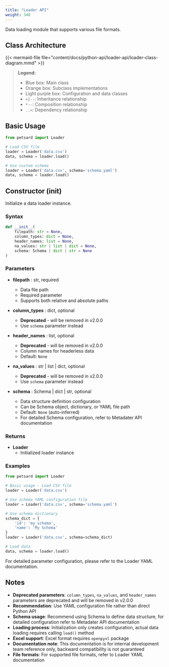 ```yaml
---
title: "Loader API"
weight: 340
---
```


Data loading module that supports various file formats.

## Class Architecture

{{< mermaid-file file="content/docs/python-api/loader-api/loader-class-diagram.mmd" >}}

> **Legend:**
> - Blue box: Main class
> - Orange box: Subclass implementations
> - Light purple box: Configuration and data classes
> - `<|--`: Inheritance relationship
> - `*--`: Composition relationship
> - `..>`: Dependency relationship

## Basic Usage

```python
from petsard import Loader

# Load CSV file
loader = Loader('data.csv')
data, schema = loader.load()

# Use custom schema
loader = Loader('data.csv', schema='schema.yaml')
data, schema = loader.load()
```

## Constructor (__init__)

Initialize a data loader instance.

### Syntax

```python
def __init__(
    filepath: str = None,
    column_types: dict = None,
    header_names: list = None,
    na_values: str | list | dict = None,
    schema: Schema | dict | str = None
)
```

### Parameters

- **filepath** : str, required
    - Data file path
    - Required parameter
    - Supports both relative and absolute paths

- **column_types** : dict, optional
    - **Deprecated** - will be removed in v2.0.0
    - Use `schema` parameter instead

- **header_names** : list, optional
    - **Deprecated** - will be removed in v2.0.0
    - Column names for headerless data
    - Default: `None`

- **na_values** : str | list | dict, optional
    - **Deprecated** - will be removed in v2.0.0
    - Use `schema` parameter instead

- **schema** : Schema | dict | str, optional
    - Data structure definition configuration
    - Can be Schema object, dictionary, or YAML file path
    - Default: `None` (auto-inferred)
    - For detailed Schema configuration, refer to Metadater API documentation

### Returns

- **Loader**
    - Initialized loader instance

### Examples

```python
from petsard import Loader

# Basic usage - Load CSV file
loader = Loader('data.csv')

# Use schema YAML configuration file
loader = Loader('data.csv', schema='schema.yaml')

# Use schema dictionary
schema_dict = {
    'id': 'my_schema',
    'name': 'My Schema'
}
loader = Loader('data.csv', schema=schema_dict)

# Load data
data, schema = loader.load()
```

For detailed parameter configuration, please refer to the Loader YAML documentation.

## Notes

- **Deprecated parameters**: `column_types`, `na_values`, and `header_names` parameters are deprecated and will be removed in v2.0.0
- **Recommendation**: Use YAML configuration file rather than direct Python API
- **Schema usage**: Recommend using Schema to define data structure, for detailed configuration refer to Metadater API documentation
- **Loading process**: Initialization only creates configuration, actual data loading requires calling `load()` method
- **Excel support**: Excel format requires `openpyxl` package
- **Documentation note**: This documentation is for internal development team reference only, backward compatibility is not guaranteed
- **File formats**: For supported file formats, refer to Loader YAML documentation